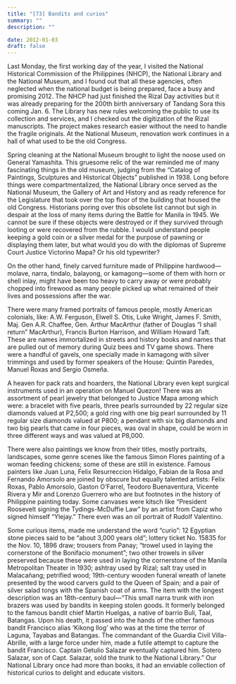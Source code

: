 ```yaml
---
title: "[73] Bandits and curios"
summary: ""
description: ""

date: 2012-01-03
draft: false
---
```


Last Monday, the first working day of the year, I visited the National Historical Commission of the Philippines (NHCP), the National Library and the National Museum, and I found out that all these agencies, often neglected when the national budget is being prepared, face a busy and promising 2012. The NHCP had just finished the Rizal Day activities but it was already preparing for the 200th birth anniversary of Tandang Sora this coming Jan. 6. The Library has new rules welcoming the public to use its collection and services, and I checked out the digitization of the Rizal manuscripts. The project makes research easier without the need to handle the fragile originals. At the National Museum, renovation work continues in a hall of what used to be the old Congress.

Spring cleaning at the National Museum brought to light the noose used on General Yamashita. This gruesome relic of the war reminded me of many fascinating things in the old museum, judging from the “Catalog of Paintings, Sculptures and Historical Objects” published in 1938. Long before things were compartmentalized, the National Library once served as the National Museum, the Gallery of Art and History and as ready reference for the Legislature that took over the top floor of the building that housed the old Congress. Historians poring over this obsolete list cannot but sigh in despair at the loss of many items during the Battle for Manila in 1945. We cannot be sure if these objects were destroyed or if they survived through looting or were recovered from the rubble. I would understand people keeping a gold coin or a silver medal for the purpose of pawning or displaying them later, but what would you do with the diplomas of Supreme Court Justice Victorino Mapa? Or his old typewriter?

On the other hand, finely carved furniture made of Philippine hardwood—molave, narra, tindalo, balayong, or kamagong—some of them with horn or shell inlay, might have been too heavy to carry away or were probably chopped into firewood as many people picked up what remained of their lives and possessions after the war.

There were many framed portraits of famous people, mostly American colonials, like: A.W. Ferguson, Elwell S. Otis, Luke Wright, James F. Smith, Maj. Gen A.R. Chaffee, Gen. Arthur MacArthur (father of Douglas “I shall return” MacArthur), Francis Burton Harrison, and William Howard Taft. These are names immortalized in streets and history books and names that are pulled out of memory during Quiz bees and TV game shows. There were a handful of gavels, one specially made in kamagong with silver trimmings and used by former speakers of the House: Quintin Paredes, Manuel Roxas and Sergio Osmeña.

A heaven for pack rats and hoarders, the National Library even kept surgical instruments used in an operation on Manuel Quezon! There was an assortment of pearl jewelry that belonged to Justice Mapa among which were: a bracelet with five pearls, three pearls surrounded by 22 regular size diamonds valued at P2,500; a gold ring with one big pearl surrounded by 11 regular size diamonds valued at P800; a pendant with six big diamonds and two big pearls that came in four pieces, was oval in shape, could be worn in three different ways and was valued at P8,000.

There were also paintings we know from their titles, mostly portraits, landscapes, some genre scenes like the famous Simon Flores painting of a woman feeding chickens; some of these are still in existence. Famous painters like Juan Luna, Felix Resurreccion Hidalgo, Fabian de la Rosa and Fernando Amorsolo are joined by obscure but equally talented artists: Felix Roxas, Pablo Amorsolo, Gaston O’Farrel, Teodoro Buenaventura, Vicente Rivera y Mir and Lorenzo Guerrero who are but footnotes in the history of Philippine painting today. Some canvases were kitsch like “President Roosevelt signing the Tydings-McDuffie Law” by an artist from Capiz who signed himself “Ylejay.” There even was an oil portrait of Rudolf Valentino.

Some curious items, made me understand the word “curio”: 12 Egyptian stone pieces said to be “about 3,000 years old”; lottery ticket No. 15835 for the Nov. 10, 1896 draw; trousers from Panay; “trowel used in laying the cornerstone of the Bonifacio monument”; two other trowels in silver preserved because these were used in laying the cornerstone of the Manila Metropolitan Theater in 1930; ashtray used by Rizal; salt tray used in Malacañang; petrified wood;  19th-century wooden funeral wreath of lanete presented by the wood carvers guild to the Queen of Spain; and a pair of silver salad tongs with the Spanish coat of arms. The item with the longest description was an 18th-century baul—“This small narra trunk with iron brazers was used by bandits in keeping stolen goods. It formerly belonged to the famous bandit chief Martin Huelgas, a native of barrio Buli, Taal, Batangas. Upon his death, it passed into the hands of the other famous bandit Francisco alias ‘Kikong Ilog’ who was at the time the terror of Laguna, Tayabas and Batangas. The commandant of the Guardia Civil Villa-Abrille, with a large force under him, made a futile attempt to capture the bandit Francisco. Captain Getulio Salazar eventually captured him. Sotero Salazar, son of Capt. Salazar, sold the trunk to the National Library.” Our National Library once had more than books, it had an enviable collection of historical curios to delight and educate visitors.
